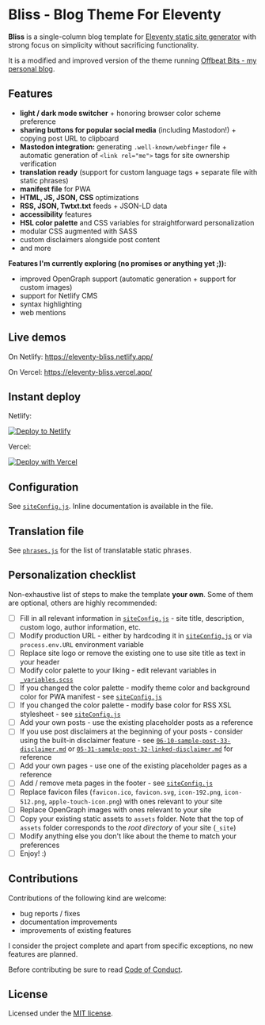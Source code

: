 # Bliss - Blog Theme For Eleventy

**Bliss** is a single-column blog template for [Eleventy static site generator](https://11ty.dev) with strong focus on simplicity without sacrificing functionality.

It is a modified and improved version of the theme running [Offbeat Bits - my personal blog](https://offbeatbits.com/).

## Features

- **light / dark mode switcher** + honoring browser color scheme preference
- **sharing buttons for popular social media** (including Mastodon!) + copying post URL to clipboard
- **Mastodon integration:** generating `.well-known/webfinger` file + automatic generation of `<link rel="me">` tags for site ownership verification
- **translation ready** (support for custom language tags + separate file with static phrases)
- **manifest file** for PWA
- **HTML, JS, JSON, CSS** optimizations
- **RSS, JSON, Twtxt.txt** feeds + JSON-LD data
- **accessibility** features
- **HSL color palette** and CSS variables for straightforward personalization
- modular CSS augmented with SASS
- custom disclaimers alongside post content
- and more

**Features I'm currently exploring (no promises or anything yet ;)):**

- improved OpenGraph support (automatic generation + support for custom images)
- support for Netlify CMS
- syntax highlighting
- web mentions

## Live demos

On Netlify: https://eleventy-bliss.netlify.app/

On Vercel: https://eleventy-bliss.vercel.app/

## Instant deploy

Netlify:

[![Deploy to Netlify](https://www.netlify.com/img/deploy/button.svg)](https://app.netlify.com/start/deploy?repository=https://github.com/offbeatbits/eleventy-template-bliss)

Vercel:

[![Deploy with Vercel](https://vercel.com/button)](https://vercel.com/new/clone?repository-url=https://github.com/offbeatbits/eleventy-template-bliss)

## Configuration

See [`siteConfig.js`](./content/_data/siteConfig.js). Inline documentation is available in the file.

## Translation file

See [`phrases.js`](./content/_data/phrases.js) for the list of translatable static phrases.

## Personalization checklist

Non-exhaustive list of steps to make the template **your own**. Some of them are optional, others are highly recommended:

- [ ] Fill in all relevant information in [`siteConfig.js`](./content/_data/siteConfig.js) - site title, description, custom logo, author information, etc.
- [ ] Modify production URL - either by hardcoding it in [`siteConfig.js`](./content/_data/siteConfig.js) or via `process.env.URL` environment variable
- [ ] Replace site logo or remove the existing one to use site title as text in your header
- [ ] Modify color palette to your liking - edit relevant variables in [`_variables.scss`](./src/styles/_variables.scss)
- [ ] If you changed the color palette - modify theme color and background color for PWA manifest - see [`siteConfig.js`](./content/_data/siteConfig.js)
- [ ] If you changed the color palette - modify base color for RSS XSL stylesheet - see [`siteConfig.js`](./content/_data/siteConfig.js)
- [ ] Add your own posts - use the existing placeholder posts as a reference
- [ ] If you use post disclaimers at the beginning of your posts - consider using the built-in disclaimer feature - see [`06-10-sample-post-33-disclaimer.md`](./content/posts/2023/06-10-sample-post-33-disclaimer.md) or [`05-31-sample-post-32-linked-disclaimer.md`](./content/posts/2023/05-31-sample-post-32-linked-disclaimer.md) for reference
- [ ] Add your own pages - use one of the existing placeholder pages as a reference
- [ ] Add / remove meta pages in the footer - see [`siteConfig.js`](./content/_data/siteConfig.js)
- [ ] Replace favicon files (`favicon.ico`, `favicon.svg`, `icon-192.png`, `icon-512.png`, `apple-touch-icon.png`) with ones relevant to your site
- [ ] Replace OpenGraph images with ones relevant to your site
- [ ] Copy your existing static assets to `assets` folder. Note that the top of `assets` folder corresponds to the _root directory_ of your site (`_site`)
- [ ] Modify anything else you don't like about the theme to match your preferences
- [ ] Enjoy! :)

## Contributions

Contributions of the following kind are welcome:

- bug reports / fixes
- documentation improvements
- improvements of existing features

I consider the project complete and apart from specific exceptions, no new features are planned.

Before contributing be sure to read [Code of Conduct](./CODE_OF_CONDUCT.md).

## License

Licensed under the [MIT license](./LICENSE).
